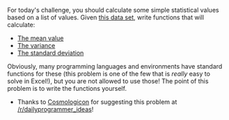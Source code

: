 

For today's challenge, you should calculate some simple statistical values based on a list of values. Given [this data set](http://pastebin.com/vqzTrVK2), write functions that will calculate:

- [The mean value](http://en.wikipedia.org/wiki/Arithmetic_mean)
- [The variance](http://en.wikipedia.org/wiki/Variance)
- [The standard deviation](http://en.wikipedia.org/wiki/Standard_deviation)

Obviously, many programming languages and environments have standard functions for these (this problem is one of the few that is _really_ easy to solve in Excel!), but you are not allowed to use those! The point of this problem is to write the functions yourself.

- Thanks to [Cosmologicon](http://www.reddit.com/user/Cosmologicon) for suggesting this problem at [/r/dailyprogrammer\_ideas](/r/dailyprogrammer_ideas)!

